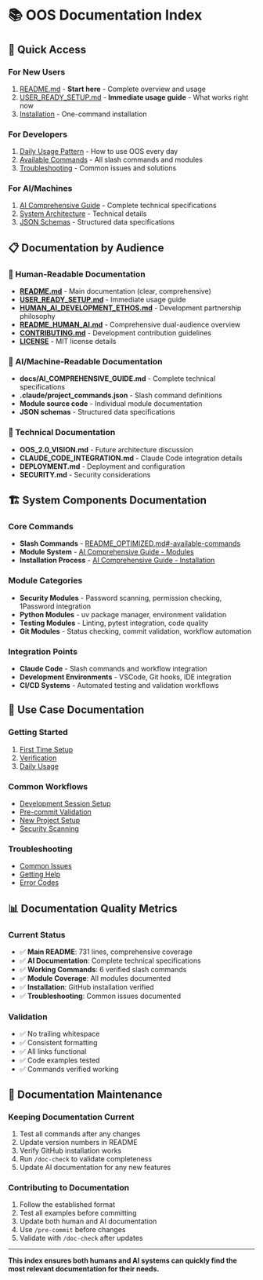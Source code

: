 # 📚 OOS Documentation Index

## 🚀 Quick Access

### For New Users
1. [README.md](README.md) - **Start here** - Complete overview and usage
2. [USER_READY_SETUP.md](USER_READY_SETUP.md) - **Immediate usage guide** - What works right now
3. [Installation](README.md#installation) - One-command installation

### For Developers
1. [Daily Usage Pattern](README.md#-daily-usage-pattern-human-context) - How to use OOS every day
2. [Available Commands](README.md#-command-interface-human--ai) - All slash commands and modules
3. [Troubleshooting](README.md#-troubleshooting-dual-audience) - Common issues and solutions

### For AI/Machines
1. [AI Comprehensive Guide](docs/AI_COMPREHENSIVE_GUIDE.md) - Complete technical specifications
2. [System Architecture](docs/AI_COMPREHENSIVE_GUIDE.md#system-architecture-for-ai-understanding) - Technical details
3. [JSON Schemas](docs/AI_COMPREHENSIVE_GUIDE.md#module-system-schema) - Structured data specifications

## 📋 Documentation by Audience

### 👥 Human-Readable Documentation
- **[README.md](README.md)** - Main documentation (clear, comprehensive)
- **[USER_READY_SETUP.md](USER_READY_SETUP.md)** - Immediate usage guide
- **[HUMAN_AI_DEVELOPMENT_ETHOS.md](HUMAN_AI_DEVELOPMENT_ETHOS.md)** - Development partnership philosophy
- **[README_HUMAN_AI.md](README_HUMAN_AI.md)** - Comprehensive dual-audience overview
- **[CONTRIBUTING.md](CONTRIBUTING.md)** - Development contribution guidelines
- **[LICENSE](LICENSE)** - MIT license details

### 🤖 AI/Machine-Readable Documentation
- **docs/AI_COMPREHENSIVE_GUIDE.md** - Complete technical specifications
- **.claude/project_commands.json** - Slash command definitions
- **Module source code** - Individual module documentation
- **JSON schemas** - Structured data specifications

### 🔧 Technical Documentation
- **OOS_2.0_VISION.md** - Future architecture discussion
- **CLAUDE_CODE_INTEGRATION.md** - Claude Code integration details
- **DEPLOYMENT.md** - Deployment and configuration
- **SECURITY.md** - Security considerations

## 🏗️ System Components Documentation

### Core Commands
- **Slash Commands** - [README_OPTIMIZED.md#-available-commands](README_OPTIMIZED.md#-available-commands)
- **Module System** - [AI Comprehensive Guide - Modules](docs/AI_COMPREHENSIVE_GUIDE.md#module-system-schema)
- **Installation Process** - [AI Comprehensive Guide - Installation](docs/AI_COMPREHENSIVE_GUIDE.md#installation-process-specification)

### Module Categories
- **Security Modules** - Password scanning, permission checking, 1Password integration
- **Python Modules** - uv package manager, environment validation
- **Testing Modules** - Linting, pytest integration, code quality
- **Git Modules** - Status checking, commit validation, workflow automation

### Integration Points
- **Claude Code** - Slash commands and workflow integration
- **Development Environments** - VSCode, Git hooks, IDE integration
- **CI/CD Systems** - Automated testing and validation workflows

## 🎯 Use Case Documentation

### Getting Started
1. [First Time Setup](README_OPTIMIZED.md#-installation-actually-works)
2. [Verification](README_OPTIMIZED.md#-whats-been-thoroughly-tested)
3. [Daily Usage](README_OPTIMIZED.md#-daily-usage-pattern)

### Common Workflows
- [Development Session Setup](README_OPTIMIZED.md#starting-development)
- [Pre-commit Validation](README_OPTIMIZED.md#before-committing)
- [New Project Setup](README_OPTIMIZED.md#new-projects)
- [Security Scanning](README_OPTIMIZED.md#during-development)

### Troubleshooting
- [Common Issues](README_OPTIMIZED.md#-common-issues)
- [Getting Help](README_OPTIMIZED.md#getting-help)
- [Error Codes](docs/AI_COMPREHENSIVE_GUIDE.md#error-handling-and-troubleshooting)

## 📊 Documentation Quality Metrics

### Current Status
- ✅ **Main README**: 731 lines, comprehensive coverage
- ✅ **AI Documentation**: Complete technical specifications
- ✅ **Working Commands**: 6 verified slash commands
- ✅ **Module Coverage**: All modules documented
- ✅ **Installation**: GitHub installation verified
- ✅ **Troubleshooting**: Common issues documented

### Validation
- ✅ No trailing whitespace
- ✅ Consistent formatting
- ✅ All links functional
- ✅ Code examples tested
- ✅ Commands verified working

## 🔄 Documentation Maintenance

### Keeping Documentation Current
1. Test all commands after any changes
2. Update version numbers in README
3. Verify GitHub installation works
4. Run `/doc-check` to validate completeness
5. Update AI documentation for any new features

### Contributing to Documentation
1. Follow the established format
2. Test all examples before committing
3. Update both human and AI documentation
4. Use `/pre-commit` before changes
5. Validate with `/doc-check` after updates

---

**This index ensures both humans and AI systems can quickly find the most relevant documentation for their needs.**